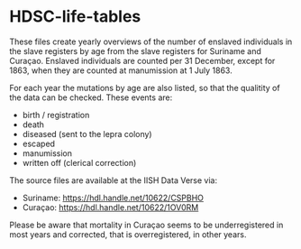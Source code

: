 # HDSC-life-tables
These files create yearly overviews of the number of enslaved individuals in the slave registers by age from the slave registers for Suriname and Curaçao. Enslaved individuals are counted per 31 December, except for 1863, when they are counted at manumission at 1 July 1863.

For each year the mutations by age are also listed, so that the qualitity of the data can be checked. These events are:
- birth / registration
- death
- diseased (sent to the lepra colony)
- escaped
- manumission
- written off (clerical correction)

The source files are available at the IISH Data Verse via:
- Suriname: https://hdl.handle.net/10622/CSPBHO
- Curaçao: https://hdl.handle.net/10622/1OV0RM 

Please be aware that mortality in Curaçao seems to be underregistered in most years and corrected, that is overregistered, in other years.
